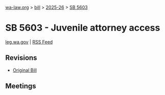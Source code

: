 [wa-law.org](/) > [bill](/bill/) > [2025-26](/bill/2025-26/) > [SB 5603](/bill/2025-26/sb/5603/)

# SB 5603 - Juvenile attorney access
[leg.wa.gov](https://app.leg.wa.gov/billsummary?BillNumber=5603&Year=2025&Initiative=false) | [RSS Feed](./rss.xml)

## Revisions
* [Original Bill](1/)

## Meetings